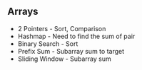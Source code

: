 ## Arrays

- 2 Pointers - Sort, Comparison
- Hashmap - Need to find the sum of pair
- Binary Search - Sort
- Prefix Sum - Subarray sum to target
- Sliding Window - Subarray sum
